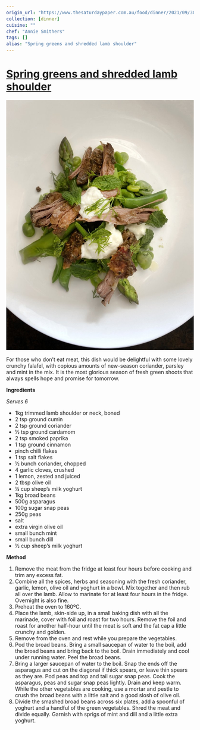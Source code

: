 ```yaml
---
origin_url: "https://www.thesaturdaypaper.com.au/food/dinner/2021/09/30/spring-greens-and-shredded-lamb-shoulder/163188720012474"
collection: [dinner]
cuisine: ""
chef: "Annie Smithers"
tags: []
alias: "Spring greens and shredded lamb shoulder"
---
```

# [Spring greens and shredded lamb shoulder](https://www.thesaturdaypaper.com.au/food/dinner/2021/09/30/spring-greens-and-shredded-lamb-shoulder/163188720012474)

![](../assets/b211eb28818dd6908f423d6d376e207b.png)

For those who don’t eat meat, this dish would be delightful with some lovely crunchy falafel, with copious amounts of new-season coriander, parsley and mint in the mix. It is the most glorious season of fresh green shoots that always spells hope and promise for tomorrow.

**Ingredients**

_Serves 6_

-   1kg trimmed lamb shoulder or neck, boned
-   2 tsp ground cumin
-   2 tsp ground coriander
-   ½ tsp ground cardamom
-   2 tsp smoked paprika
-   1 tsp ground cinnamon
-   pinch chilli flakes
-   1 tsp salt flakes
-   ½ bunch coriander, chopped
-   4 garlic cloves, crushed
-   1 lemon, zested and juiced
-   2 tbsp olive oil
-   ¼ cup sheep’s milk yoghurt
-   1kg broad beans
-   500g asparagus
-   100g sugar snap peas
-   250g peas
-   salt
-   extra virgin olive oil
-   small bunch mint
-   small bunch dill
-   ½ cup sheep’s milk yoghurt

**Method**

1.  Remove the meat from the fridge at least four hours before cooking and trim any excess fat.
2.  Combine all the spices, herbs and seasoning with the fresh coriander, garlic, lemon, olive oil and yoghurt in a bowl. Mix together and then rub all over the lamb. Allow to marinate for at least four hours in the fridge. Overnight is also fine.
3.  Preheat the oven to 160ºC.
4.  Place the lamb, skin-side up, in a small baking dish with all the marinade, cover with foil and roast for two hours. Remove the foil and roast for another half-hour until the meat is soft and the fat cap a little crunchy and golden.
5.  Remove from the oven and rest while you prepare the vegetables.
6.  Pod the broad beans. Bring a small saucepan of water to the boil, add the broad beans and bring back to the boil. Drain immediately and cool under running water. Peel the broad beans.
7.  Bring a larger saucepan of water to the boil. Snap the ends off the asparagus and cut on the diagonal if thick spears, or leave thin spears as they are. Pod peas and top and tail sugar snap peas. Cook the asparagus, peas and sugar snap peas lightly. Drain and keep warm. While the other vegetables are cooking, use a mortar and pestle to crush the broad beans with a little salt and a good slosh of olive oil.
8.  Divide the smashed broad beans across six plates, add a spoonful of yoghurt and a handful of the green vegetables. Shred the meat and divide equally. Garnish with sprigs of mint and dill and a little extra yoghurt.